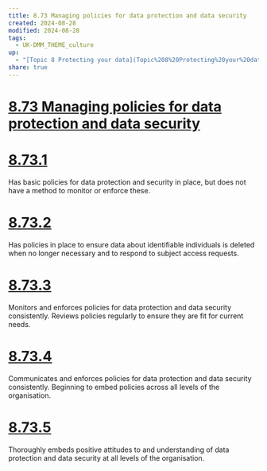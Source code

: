 ```yaml
---
title: 8.73 Managing policies for data protection and data security
created: 2024-08-28
modified: 2024-08-28
tags:
  - UK-DMM_THEME_culture
up:
  - "[Topic 8 Protecting your data](Topic%208%20Protecting%20your%20data.md)"
share: true
---
```

# [8.73 Managing policies for data protection and data security](8.73%20Managing%20policies%20for%20data%20protection%20and%20data%20security.md)
# [8.73.1](8.73.1.md)

Has basic policies for data protection and security in place, but does not have a method to monitor or enforce these.

# [8.73.2](8.73.2.md)

Has policies in place to ensure data about identifiable individuals is deleted when no longer necessary and to respond to subject access requests.

# [8.73.3](8.73.3.md)

Monitors and enforces policies for data protection and data security consistently. Reviews policies regularly to ensure they are fit for current needs.

# [8.73.4](8.73.4.md)

Communicates and enforces policies for data protection and data security consistently. Beginning to embed policies across all levels of the organisation.

# [8.73.5](8.73.5.md)

Thoroughly embeds positive attitudes to and understanding of data protection and data security at all levels of the organisation.
